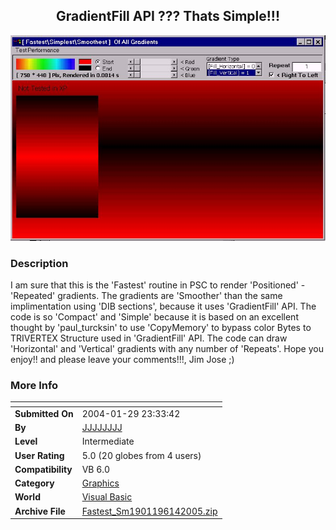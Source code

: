 ﻿<div align="center">

## GradientFill API ??? Thats Simple\!\!\!

<img src="PIC20056131017303635.jpg">
</div>

### Description

I am sure that this is the 'Fastest' routine in PSC to render 'Positioned' - 'Repeated' gradients. The gradients are 'Smoother' than the same implimentation using 'DIB sections', because it uses 'GradientFill' API. The code is so 'Compact' and 'Simple' because it is based on an excellent thought by 'paul_turcksin' to use 'CopyMemory' to bypass color Bytes to TRIVERTEX Structure used in 'GradientFill' API. The code can draw 'Horizontal' and 'Vertical' gradients with any number of 'Repeats'. Hope you enjoy!! and please leave your comments!!!, Jim Jose ;)
 
### More Info
 


<span>             |<span>
---                |---
**Submitted On**   |2004-01-29 23:33:42
**By**             |[JJJJJJJJ](https://github.com/Planet-Source-Code/PSCIndex/blob/master/ByAuthor/jjjjjjjj.md)
**Level**          |Intermediate
**User Rating**    |5.0 (20 globes from 4 users)
**Compatibility**  |VB 6\.0
**Category**       |[Graphics](https://github.com/Planet-Source-Code/PSCIndex/blob/master/ByCategory/graphics__1-46.md)
**World**          |[Visual Basic](https://github.com/Planet-Source-Code/PSCIndex/blob/master/ByWorld/visual-basic.md)
**Archive File**   |[Fastest\_Sm1901196142005\.zip](https://github.com/Planet-Source-Code/jjjjjjjj-gradientfill-api-thats-simple__1-61105/archive/master.zip)









